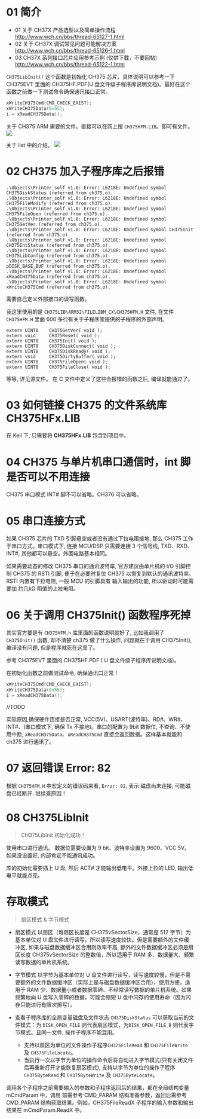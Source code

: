 # 01 简介
* 01 关于 CH37X 产品选型以及简单操作流程 http://www.wch.cn/bbs/thread-65127-1.html
* 02 关于 CH37X 调试常见问题可能解决方案 http://www.wch.cn/bbs/thread-65126-1.html
* 03 CH37X 系列接口芯片应用参考示例 (仅供下载，不要回帖)
http://www.wch.cn/bbs/thread-65122-1.html

`CH375LibInit()` 这个函数是初始化 CH375 芯片，具体说明可以参考一下 CH375EVT 里面的 CH375HF.PDF(U 盘文件级子程序库说明文档)。最好在这个函数之前做一下测试命令确保通讯接口正常。

```C
xWriteCH375Cmd(CMD_CHECK_EXIST);     
xWriteCH375Data(0x55);
i = xReadCH375Data();
```

关于 CH375 ARM 需要的文件。直接可以在网上搜 `CH375HFM.LIB`。即可有文件。
![](http://oygqszutp.bkt.clouddn.com/some_Proj/ch375/01%20CH375%20ARM_Lib.png)

关于 list 中的介绍。
![](http://oygqszutp.bkt.clouddn.com/some_Proj/ch375/02%20CH375%20%E5%AD%90%E7%A8%8B%E5%BA%8F%E5%BA%93%E8%AF%B4%E6%98%8E.png)

# 02 CH375 加入子程序库之后报错

```
.\Objects\Printer_solf v1.0: Error: L6218E: Undefined symbol CH375DiskStatus (referred from ch375.o).
.\Objects\Printer_solf v1.0: Error: L6218E: Undefined symbol CH375FileModify (referred from ch375.o).
.\Objects\Printer_solf v1.0: Error: L6218E: Undefined symbol CH375FileOpen (referred from ch375.o).
.\Objects\Printer_solf v1.0: Error: L6218E: Undefined symbol CH375GetVer (referred from ch375.o).
.\Objects\Printer_solf v1.0: Error: L6218E: Undefined symbol CH375Init (referred from ch375.o).
.\Objects\Printer_solf v1.0: Error: L6218E: Undefined symbol CH375IntStatus (referred from ch375.o).
.\Objects\Printer_solf v1.0: Error: L6218E: Undefined symbol CH375LibConfig (referred from ch375.o).
.\Objects\Printer_solf v1.0: Error: L6218E: Undefined symbol pDISK_BASE_BUF (referred from ch375.o).
.\Objects\Printer_solf v1.0: Error: L6218E: Undefined symbol xReadCH375Data (referred from ch375.o).
.\Objects\Printer_solf v1.0: Error: L6218E: Undefined symbol xWriteCH375Cmd (referred from ch375.o).
```

需要自己定义外部接口的读写函数。

我这里使用的是 `CH375LIB\ARM32\FILELIBM_CX\CH375HFM.H` 文件, 在文件 `CH375HFM.H` 里面 600 多行有关于子程序库提供的子程序的外部声明。

```
extern UINT8	CH375GetVer( void );
extern void		CH375Reset( void );		
extern UINT8	CH375Init( void );
extern UINT8	CH375DiskConnect( void );
extern UINT8	CH375DiskReady( void );
extern void		CH375DirtyBuffer( void );
extern UINT8	CH375FileOpen( void );
extern UINT8	CH375FileClose( void );
```

等等, 详见源文件。 在 C 文件中定义了这些会报错的函数之后, 编译就能通过了。

# 03 如何链接 CH375 的文件系统库 **CH375HFx.LIB**
在 Keil 下, 只需要将 **CH375HFx.LIB** 包含到项目中。

# 04 CH375 与单片机串口通信时，int 脚是否可以不用连接
CH375 串口模式 INT# 脚不可以省略。CH376 可以省略。

# 05 串口连接方式
如果 CH375 芯片的 TXD 引脚悬空或者没有通过下拉电阻接地, 那么 CH375 工作于串口方式。串口模式下, 连接 MCU/DSP 只需要连接 3 个信号线, TXD、RXD、INT#, 其他都可以悬空。外围电路基本相同。

如果需要动态的修改 CH375 串口的通讯波特率, 官方建议由单片机的 I/O 引脚控制 CH375 的 RSTI 引脚, 便于在必要时复位 CH375 以恢复到默认的通讯波特率。 RSTI 内置有下拉电阻, 一般 MCU 的引脚具有 输入输出的功能, 所以驱动时可能需要加 约几kΩ 阻值的上拉电阻。

# 06 关于调用 CH375Init() 函数程序死掉
其实官方要是有 `CH375HFM.h` 库里面的函数说明就好了, 比如我调用了 `CH375Init()` 函数, 却不清楚 ch375 做了什么操作, 问题就在于调用 CH375Init(), 编译没有问题, 但是程序就死在这里了。

参考 CH375EVT 里面的 CH375HF.PDF ( U 盘文件级子程序库说明文档)。

在初始化函数之前做测试命令, 确保通讯口正常！

```c
xWriteCH375Cmd(CMD_CHECK_EXIST);     
xWriteCH375Data(0x55);
i = xReadCH375Data();
```
//TODO

实际原因,确保硬件连接是否正常, VCC(5V)、USART(波特率)、RD#、WR#、INT#、(串口模式下, 确保 Tx 不接地)。串口的配置为 9bit 数据位, 不查询、不使用中断, `xReadCH375Data`、`xReadCH375Cmd` 直接会返回数据。这样基本就能和 ch375 进行通讯了。

# 07 返回错误 Error: 82
根据 `CH375HFM.H` 中宏定义的错误码来看, `Error: 82`, 表示 磁盘尚未连接, 可能磁盘已经断开. 继续查原因！



# 08 CH375LibInit
> CH375LibInit 初始化成功！

使用串口进行通讯。 数据位需要设置为 9 bit、波特率设置为 9600、VCC 5V。 如果没设置好, 内部肯定不能通讯成功。

库的初始化需要插上 U 盘, 然后 ACT# 才能输出低电平。外接上拉的 LED, 输出低电平就能点亮。




















#   存取模式
> 扇区模式 & 字节模式

* 扇区模式
以扇区（每扇区长度是 CH375vSectorSize，通常是 512 字节）为基本单位对 U 盘文件进行读写，所以读写速度较快。但是需要额外的文件缓冲区, 如果与磁盘数据缓冲区合用则效率不高, 额外的文件数据缓冲区必须是扇区长度 CH375vSectorSize 的整数倍，所以适用于 RAM 多、数据量大、频繁读写数据的单片机系统。

* 字节模式
以字节为基本单位对 U 盘文件进行读写，读写速度较慢，但是不需要额外的文件数据缓冲区（实际上是与磁盘数据缓冲区合用），使用方便，适用于 RAM 少、数据量小或者数据零碎、不经常读写数据的单片机系统。如果频繁地向 U 盘写入零碎的数据，可能会缩短 U 盘中闪存的使用寿命（因为闪存只能进行有限次擦写）。

* 查看子程序库的全局变量磁盘及文件状态 `CH375DiskStatus` 可以获取当前的文件模式：为 `DISK_OPEN_FILE` 则代表扇区模式，为`DISK_OPEN_FILE_B` 则代表字节模式。且同一文件, 操作子程序不能混用。
    * 支持以扇区为单位的文件操作子程序`CH375FileRead` 和 `CH375FileWrite` 及 `CH375FileLocate`。
    * 当执行一次以字节为单位的操作命令后将自动进入字节模式(只有关闭文件后再重新打开才能恢复扇区模式), 支持以字节为单位的操作子程序
`CH375ByteRead` 和 `CH375ByteWrite` 及 `CH375ByteLocate`。


调用各个子程序之前需要输入的参数和子程序返回后的结果，都在全局结构变量 mCmdParam 中，调用
前需参考 CMD_PARAM 结构准备参数，返回后需参考 CMD_PARAM 结构获取结果。例如，CH375FileReadX
子程序的输入参数和输出结果在 mCmdParam.ReadX 中。
